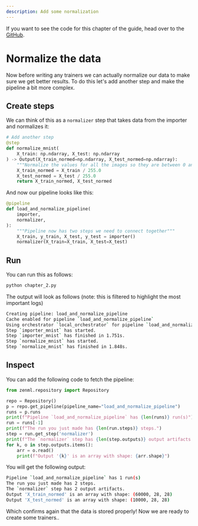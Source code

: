 ```yaml
---
description: Add some normalization
---
```


If you want to see the code for this chapter of the guide, head over to the
[GitHub](https://github.com/zenml-io/zenml/blob/main/examples/functional_api/chapter_2.py).

# Normalize the data

Now before writing any trainers we can actually normalize our data to make sure we get better results. To do this 
let's add another step and make the pipeline a bit more complex.

## Create steps

We can think of this as a `normalizer` step that takes data from the importer and normalizes it:

```python
# Add another step
@step
def normalize_mnist(
    X_train: np.ndarray, X_test: np.ndarray
) -> Output(X_train_normed=np.ndarray, X_test_normed=np.ndarray):
    """Normalize the values for all the images so they are between 0 and 1"""
    X_train_normed = X_train / 255.0
    X_test_normed = X_test / 255.0
    return X_train_normed, X_test_normed
```

And now our pipeline looks like this:

```python
@pipeline
def load_and_normalize_pipeline(
    importer,
    normalizer,
):
    """Pipeline now has two steps we need to connect together"""
    X_train, y_train, X_test, y_test = importer()
    normalizer(X_train=X_train, X_test=X_test)
```

## Run

You can run this as follows:

```python
python chapter_2.py
```

The output will look as follows (note: this is filtered to highlight the most important logs)

```bash
Creating pipeline: load_and_normalize_pipeline
Cache enabled for pipeline `load_and_normalize_pipeline`
Using orchestrator `local_orchestrator` for pipeline `load_and_normalize_pipeline`. Running pipeline..
Step `importer_mnist` has started.
Step `importer_mnist` has finished in 1.751s.
Step `normalize_mnist` has started.
Step `normalize_mnist` has finished in 1.848s.
```

## Inspect

You can add the following code to fetch the pipeline:

```python
from zenml.repository import Repository

repo = Repository()
p = repo.get_pipeline(pipeline_name="load_and_normalize_pipeline")
runs = p.runs
print(f"Pipeline `load_and_normalize_pipeline` has {len(runs)} run(s)")
run = runs[-1]
print(f"The run you just made has {len(run.steps)} steps.")
step = run.get_step('normalizer')
print(f"The `normalizer` step has {len(step.outputs)} output artifacts.")
for k, o in step.outputs.items():
    arr = o.read()
    print(f"Output '{k}' is an array with shape: {arr.shape}")
```

You will get the following output:

```bash
Pipeline `load_and_normalize_pipeline` has 1 run(s)
The run you just made has 2 steps.
The `normalizer` step has 2 output artifacts.
Output 'X_train_normed' is an array with shape: (60000, 28, 28)
Output 'X_test_normed' is an array with shape: (10000, 28, 28)
```

Which confirms again that the data is stored properly! Now we are ready to create some trainers..
